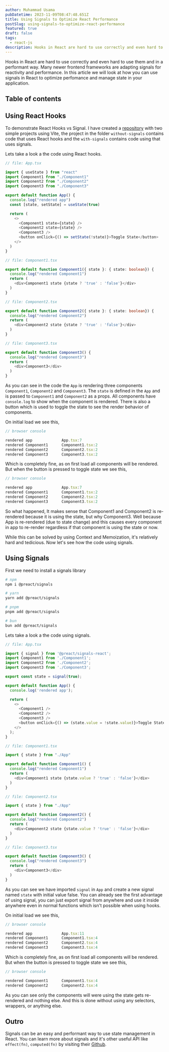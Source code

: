 ```yaml
---
author: Muhammad Usama
pubDatetime: 2023-11-09T08:47:48.651Z
title: Using Signals to Optimize React Performance
postSlug: using-signals-to-optimize-react-performance
featured: true
draft: false
tags:
  - react-js
description: Hooks in React are hard to use correctly and even hard to use them and in a performant way. Many newer frontend frameworks are adapting signals for reactivity and performance. In this article we will look at how you can use signals in React to optimize perfomance and manage state in your application.
---
```


Hooks in React are hard to use correctly and even hard to use them and in a performant way. Many newer frontend frameworks are adapting signals for reactivity and performance. In this article we will look at how you can use signals in React to optimize perfomance and manage state in your application.

## Table of contents

## Using React Hooks

To demonstrate React Hooks vs Signal. I have created a [repository](https://github.com/MuhammadUsamaAwan/react-signals) with two simple projects using Vite, the project in the folder `without-signals` contains code that uses React hooks and the `with-signals` contains code using that uses signals.

Lets take a look a the code using React hooks.

```ts
// file: App.tsx

import { useState } from "react"
import Component1 from "./Component1"
import Component2 from "./Component2"
import Component3 from "./Component3"

export default function App() {
  console.log("rendered app")
  const [state, setState] = useState(true)

  return (
    <>
      <Component1 state={state} />
      <Component2 state={state} />
      <Component3 />
      <button onClick={() => setState(!state)}>Toggle State</button>
    </>
  )
}
```

```ts
// file: Component1.tsx

export default function Component1({ state }: { state: boolean}) {
  console.log("rendered Component1")
  return (
    <div>Component1 state {state ? 'true' : 'false'}</div>
  )
}
```

```ts
// file: Component2.tsx

export default function Component2({ state }: { state: boolean}) {
  console.log("rendered Component2")
  return (
    <div>Component2 state {state ? 'true' : 'false'}</div>
  )
}
```

```ts
// file: Component3.tsx

export default function Component3() {
  console.log("rendered Component3")
  return (
    <div>Component3</div>
  )
}
```

As you can see in the code the `App` is rendering three components `Component1`, `Component2` and `Component3`. The `state` is defined in the `App` and is passed to `Component1` and `Component2` as a props. All components have `console.log` to show when the component is rendered. There is also a button which is used to toggle the state to see the render behavior of components.

On initial load we see this,

```ts
// browser console

rendered app             App.tsx:7
rendered Component1      Component1.tsx:2
rendered Component2      Component2.tsx:2
rendered Component3      Component3.tsx:2
```

Which is completely fine, as on first load all components will be rendered. But when the button is pressed to toggle state we see this,

```ts
// browser console

rendered app             App.tsx:7
rendered Component1      Component1.tsx:2
rendered Component2      Component2.tsx:2
rendered Component3      Component3.tsx:2
```

So what happened, It makes sense that Component1 and Component2 is re-rendered because it is using the state, but why Component3. Well because App is re-rendered (due to state change) and this causes every component in app to re-render regardless if that component is using the state or now.

While this can be solved by using Context and Memoization, it's relatively hard and tedicious. Now let's see how the code using signals.

## Using Signals

First we need to install a signals library

```sh
# npm
npm i @preact/signals

# yarn
yarn add @preact/signals

# pnpm
pnpm add @preact/signals

# bun
bun add @preact/signals
```

Lets take a look a the code using signals.

```ts
// file: App.tsx

import { signal } from '@preact/signals-react';
import Component1 from './Component1';
import Component2 from './Component2';
import Component3 from './Component3';

export const state = signal(true);

export default function App() {
  console.log('rendered app');

  return (
    <>
      <Component1 />
      <Component2 />
      <Component3 />
      <button onClick={() => (state.value = !state.value)}>Toggle State</button>
    </>
  );
}
```

```ts
// file: Component1.tsx

import { state } from "./App"

export default function Component1() {
  console.log("rendered Component1")
  return (
    <div>Component1 state {state.value ? 'true' : 'false'}</div>
  )
}
```

```ts
// file: Component2.tsx

import { state } from "./App"

export default function Component2() {
  console.log("rendered Component2")
  return (
    <div>Component2 state {state.value ? 'true' : 'false'}</div>
  )
}
```

```ts
// file: Component3.tsx

export default function Component3() {
  console.log("rendered Component3")
  return (
    <div>Component3</div>
  )
}
```

As you can see we have imported `signal` in `App` and create a new signal named `state` with initial value false. You can already see the first advantage of using signal, you can just export signal from anywhere and use it inside anywhere even in normal functions which isn't possible when using hooks.

On initial load we see this,

```ts
// browser console

rendered app             App.tsx:11
rendered Component1      Component1.tsx:4
rendered Component2      Component2.tsx:4
rendered Component3      Component3.tsx:4
```

Which is completely fine, as on first load all components will be rendered. But when the button is pressed to toggle state we see this,

```ts
// browser console

rendered Component1      Component1.tsx:4
rendered Component2      Component2.tsx:4
```

As you can see only the components will were using the state gets re-rendered and nothing else. And this is done without using any selectors, wrappers, or anything else.

## Outro

Signals can be an easy and performant way to use state management in React. You can learn more about signals and it's other useful API like `effect(fn)`, `computed(fn)` by visiting their [Github](https://github.com/preactjs/signals).
